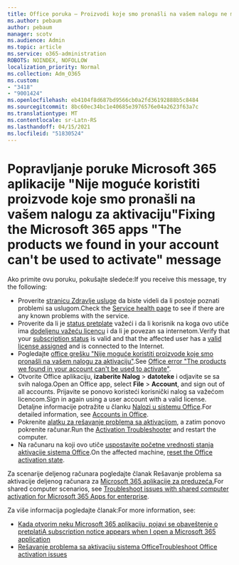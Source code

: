 ```yaml
---
title: Office poruka – Proizvodi koje smo pronašli na vašem nalogu ne mogu se koristiti za aktiviranje
ms.author: pebaum
author: pebaum
manager: scotv
ms.audience: Admin
ms.topic: article
ms.service: o365-administration
ROBOTS: NOINDEX, NOFOLLOW
localization_priority: Normal
ms.collection: Adm_O365
ms.custom:
- "3418"
- "9001424"
ms.openlocfilehash: eb4104f8d687bd9566cb0a2fd36192888b5c8484
ms.sourcegitcommit: 8bc60ec34bc1e40685e3976576e04a2623f63a7c
ms.translationtype: MT
ms.contentlocale: sr-Latn-RS
ms.lasthandoff: 04/15/2021
ms.locfileid: "51830524"
---
```

# <a name="fixing-the-microsoft-365-apps-the-products-we-found-in-your-account-cant-be-used-to-activate-message"></a><span data-ttu-id="4de19-102">Popravljanje poruke Microsoft 365 aplikacije "Nije moguće koristiti proizvode koje smo pronašli na vašem nalogu za aktivaciju"</span><span class="sxs-lookup"><span data-stu-id="4de19-102">Fixing the Microsoft 365 apps "The products we found in your account can't be used to activate" message</span></span>

<span data-ttu-id="4de19-103">Ako primite ovu poruku, pokušajte sledeće:</span><span class="sxs-lookup"><span data-stu-id="4de19-103">If you receive this message, try the following:</span></span>

- <span data-ttu-id="4de19-104">Proverite [stranicu Zdravlje usluge](https://docs.microsoft.com/office365/enterprise/view-service-health) da biste videli da li postoje poznati problemi sa uslugom.</span><span class="sxs-lookup"><span data-stu-id="4de19-104">Check the [Service health page](https://docs.microsoft.com/office365/enterprise/view-service-health) to see if there are any known problems with the service.</span></span>
- <span data-ttu-id="4de19-105">Proverite da li je [status pretplate](https://support.office.com/article/0d23d3c0-c19c-4b2f-9845-5344fedc4380#bkmk_checksubscription) važeći i da li korisnik na koga ovo utiče ima [dodeljenu važeću licencu](https://support.office.com/article/997596B5-4173-4627-B915-36ABAC6786DC) i da li je povezan sa internetom.</span><span class="sxs-lookup"><span data-stu-id="4de19-105">Verify that your [subscription status](https://support.office.com/article/0d23d3c0-c19c-4b2f-9845-5344fedc4380#bkmk_checksubscription) is valid and that the affected user has a [valid license assigned](https://support.office.com/article/997596B5-4173-4627-B915-36ABAC6786DC) and is connected to the Internet.</span></span> 
- <span data-ttu-id="4de19-106">Pogledajte [office grešku "Nije moguće koristiti proizvode koje smo pronašli na vašem nalogu za aktivaciju"](https://support.office.com/article/c9f9a0b3-5aae-4131-8077-21e6a59f141e).</span><span class="sxs-lookup"><span data-stu-id="4de19-106">See [Office error "The products we found in your account can't be used to activate"](https://support.office.com/article/c9f9a0b3-5aae-4131-8077-21e6a59f141e).</span></span>
- <span data-ttu-id="4de19-107">Otvorite Office aplikaciju, **izaberite Nalog**  >  **datoteke** i odjavite se sa svih naloga.</span><span class="sxs-lookup"><span data-stu-id="4de19-107">Open an Office app, select **File** > **Account**, and sign out of all accounts.</span></span> <span data-ttu-id="4de19-108">Prijavite se ponovo koristeći korisnički nalog sa važećom licencom.</span><span class="sxs-lookup"><span data-stu-id="4de19-108">Sign in again using a user account with a valid license.</span></span> <span data-ttu-id="4de19-109">Detaljne informacije potražite u članku [Nalozi u sistemu Office](https://support.office.com/article/628ea040-f265-49de-b986-be09c3ebf8a9).</span><span class="sxs-lookup"><span data-stu-id="4de19-109">For detailed information, see [Accounts in Office](https://support.office.com/article/628ea040-f265-49de-b986-be09c3ebf8a9).</span></span>
- <span data-ttu-id="4de19-110">Pokrenite [alatku za rešavanje problema sa aktivacijom](https://aka.ms/SARA-OfficeActivation-Alchemy), a zatim ponovo pokrenite računar.</span><span class="sxs-lookup"><span data-stu-id="4de19-110">Run the [Activation Troubleshooter](https://aka.ms/SARA-OfficeActivation-Alchemy) and restart the computer.</span></span>
- <span data-ttu-id="4de19-111">Na računaru na koji ovo utiče [uspostavite početne vrednosti stanja aktivacije sistema Office](https://docs.microsoft.com/office365/troubleshoot/activation/reset-office-365-proplus-activation-state).</span><span class="sxs-lookup"><span data-stu-id="4de19-111">On the affected machine, [reset the Office activation state](https://docs.microsoft.com/office365/troubleshoot/activation/reset-office-365-proplus-activation-state).</span></span>

<span data-ttu-id="4de19-112">Za scenarije deljenog računara pogledajte članak Rešavanje problema sa aktivacije deljenog računara za [Microsoft 365 aplikacije za preduzeća.](https://docs.microsoft.com/deployoffice/troubleshoot-shared-computer-activation)</span><span class="sxs-lookup"><span data-stu-id="4de19-112">For shared computer scenarios, see [Troubleshoot issues with shared computer activation for Microsoft 365 Apps for enterprise](https://docs.microsoft.com/deployoffice/troubleshoot-shared-computer-activation).</span></span>

<span data-ttu-id="4de19-113">Za više informacija pogledajte članak:</span><span class="sxs-lookup"><span data-stu-id="4de19-113">For more information, see:</span></span> 
- [<span data-ttu-id="4de19-114">Kada otvorim neku Microsoft 365 aplikaciju, pojavi se obaveštenje o pretplati</span><span class="sxs-lookup"><span data-stu-id="4de19-114">A subscription notice appears when I open a Microsoft 365 application</span></span>](https://support.office.com/article/4cabe32c-f594-4c0e-9191-3d3ade10cceb)
- [<span data-ttu-id="4de19-115">Rešavanje problema sa aktivaciju sistema Office</span><span class="sxs-lookup"><span data-stu-id="4de19-115">Troubleshoot Office activation issues</span></span>](https://support.office.com/article/0d23d3c0-c19c-4b2f-9845-5344fedc4380)
